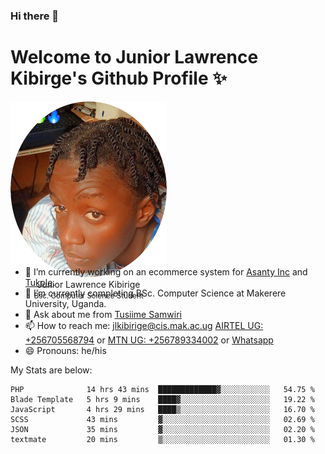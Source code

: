 ### Hi there 👋 
# Welcome to Junior Lawrence Kibirge's Github Profile ✨
 
<p align="center" style="border-radius:50%;width:250px;height:250px;">
  <img src="https://github.com/juniorkibirige/juniorkibirige/blob/main/cropped-twitter-pp.png" 
       alt="Profile picture from Twitter" /></br>
  <span align="center">Junior Lawrence Kibirige</span><br/>
  <small align="center" font-size="15">Bsc. Computer Science Student</small>
</p>

- 🔭 I’m currently working on an ecommerce system for [Asanty Inc](https://asanty.africa) and [Tukole](https://app.tukole.ug).
- 🌱 I’m currently completing BSc. Computer Science at Makerere University, Uganda.
- 💬 Ask about me from [Tusiime Samwiri](mailto:stusiime@asanty.africa)
- 📫 How to reach me: [jlkibirige@cis.mak.ac.ug](mailto:juniorkibirige@students.mak.ac.ug) [AIRTEL UG: +256705568794](tel:+256705568794) or [MTN UG: +256789334002](tel:+256789334002) or [Whatsapp](tel:+17602847072)
- 😄 Pronouns: he/his

My Stats are below:

<!--START_SECTION:waka-->

```text
PHP              14 hrs 43 mins  █████████████▓░░░░░░░░░░░   54.75 %
Blade Template   5 hrs 9 mins    ████▓░░░░░░░░░░░░░░░░░░░░   19.22 %
JavaScript       4 hrs 29 mins   ████▒░░░░░░░░░░░░░░░░░░░░   16.70 %
SCSS             43 mins         ▓░░░░░░░░░░░░░░░░░░░░░░░░   02.69 %
JSON             35 mins         ▓░░░░░░░░░░░░░░░░░░░░░░░░   02.20 %
textmate         20 mins         ▒░░░░░░░░░░░░░░░░░░░░░░░░   01.30 %
```

<!--END_SECTION:waka-->
